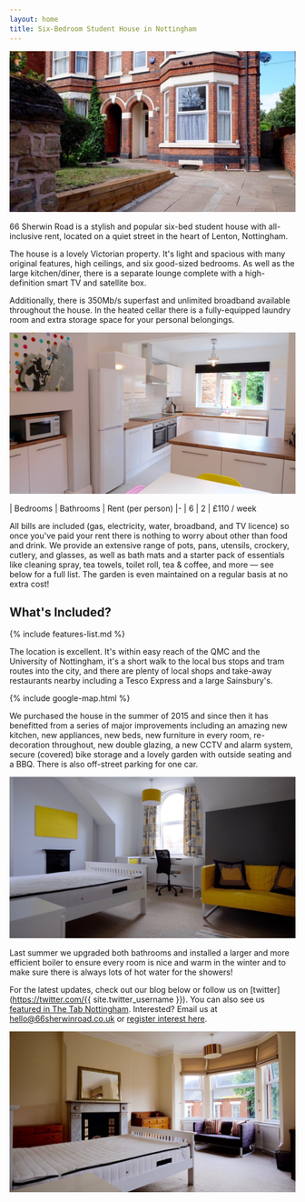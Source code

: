 ```yaml
---
layout: home
title: Six-Bedroom Student House in Nottingham
---
```

![Front of house](/assets/images/front-of-house.jpg)

66 Sherwin Road is a stylish and popular six-bed student house with all-inclusive rent, located on a quiet street in the heart of Lenton, Nottingham.

The house is a lovely Victorian property. It's light and spacious with many original features, high ceilings, and six good-sized bedrooms. As well as the large kitchen/diner, there is a separate lounge complete with a high-definition smart TV and satellite box.

Additionally, there is 350Mb/s superfast and unlimited broadband available throughout the house. In the heated cellar there is a fully-equipped laundry room and extra storage space for your personal belongings.

![Kitchen](/assets/images/kitchen.jpg)

| Bedrooms | Bathrooms | Rent (per person)
|-
| 6 | 2 | £110 / week

All bills are included (gas, electricity, water, broadband, and TV licence) so once you've paid your rent there is nothing to worry about other than food and drink. We provide an extensive range of pots, pans, utensils, crockery, cutlery, and glasses, as well as bath mats and a starter pack of essentials like cleaning spray, tea towels, toilet roll, tea & coffee, and more — see below for a full list. The garden is even maintained on a regular basis at no extra cost!

## What's Included?
{% include features-list.md %}

The location is excellent. It's within easy reach of the QMC and the University of Nottingham, it's a short walk to the local bus stops and tram routes into the city, and there are plenty of local shops and take-away restaurants nearby including a Tesco Express and a large Sainsbury's.

{% include google-map.html %}

We purchased the house in the summer of 2015 and since then it has benefitted from a series of major improvements including an amazing new kitchen, new appliances, new beds, new furniture in every room, re-decoration throughout, new double glazing, a new CCTV and alarm system, secure (covered) bike storage and a lovely garden with outside seating and a BBQ. There is also off-street parking for one car.

![Yellow bedroom](/assets/images/yellow-bedroom.jpg)

Last summer we upgraded both bathrooms and installed a larger and more efficient boiler to ensure every room is nice and warm in the winter and to make sure there is always lots of hot water for the showers!

For the latest updates, check out our blog below or follow us on [twitter](https://twitter.com/{{ site.twitter_username }}). You can also see us [featured in The Tab Nottingham](https://thetab.com/uk/nottingham/2018/11/09/these-notts-landlords-set-up-a-house-twitter-and-its-the-most-wholesome-thing-youll-ever-see-40592). Interested? Email us at <hello@66sherwinroad.co.uk> or [register interest here](/contact).

![Big bedroom](/assets/images/big-bedroom.jpg)
